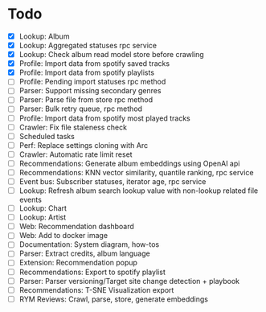 # Todo

- [x] Lookup: Album
- [x] Lookup: Aggregated statuses rpc service
- [x] Lookup: Check album read model store before crawling
- [x] Profile: Import data from spotify saved tracks
- [x] Profile: Import data from spotify playlists
- [ ] Profile: Pending import statuses rpc method
- [ ] Parser: Support missing secondary genres
- [ ] Parser: Parse file from store rpc method
- [ ] Parser: Bulk retry queue, rpc method
- [ ] Profile: Import data from spotify most played tracks
- [ ] Crawler: Fix file staleness check
- [ ] Scheduled tasks
- [ ] Perf: Replace settings cloning with Arc
- [ ] Crawler: Automatic rate limit reset
- [ ] Recommendations: Generate album embeddings using OpenAI api
- [ ] Recommendations: KNN vector similarity, quantile ranking, rpc service
- [ ] Event bus: Subscriber statuses, iterator age, rpc service
- [ ] Lookup: Refresh album search lookup value with non-lookup related file events
- [ ] Lookup: Chart
- [ ] Lookup: Artist
- [ ] Web: Recommendation dashboard
- [ ] Web: Add to docker image
- [ ] Documentation: System diagram, how-tos
- [ ] Parser: Extract credits, album language
- [ ] Extension: Recommendation popup
- [ ] Recommendations: Export to spotify playlist
- [ ] Parser: Parser versioning/Target site change detection + playbook
- [ ] Recommendations: T-SNE Visualization export
- [ ] RYM Reviews: Crawl, parse, store, generate embeddings
